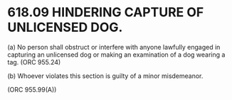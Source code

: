 618.09 HINDERING CAPTURE OF UNLICENSED DOG.
===========================================

​(a) No person shall obstruct or interfere with anyone lawfully engaged
in capturing an unlicensed dog or making an examination of a dog wearing
a tag. (ORC 955.24)

​(b) Whoever violates this section is guilty of a minor misdemeanor.

(ORC 955.99(A))
